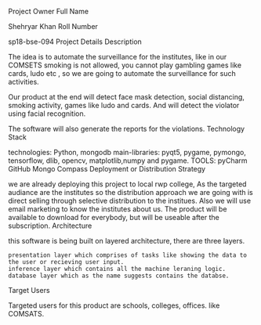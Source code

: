 Project Owner
Full Name

Shehryar Khan
Roll Number

sp18-bse-094
Project Details
Description

The idea is to automate the surveillance for the institutes, like in our COMSETS smoking is not allowed, you cannot play gambling games like cards, ludo etc , so we are going to automate the surveillance for such activities.

Our product at the end will detect face mask detection, social distancing, smoking activity, games like ludo and cards. And will detect the violator using facial recognition.

The software will also generate the reports for the violations.
Technology Stack

technologies: Python, mongodb main-libraries: pyqt5, pygame, pymongo, tensorflow, dlib, opencv, matplotlib,numpy and pygame. TOOLS: pyCharm GitHub Mongo Compass
Deployment or Distribution Strategy

we are already deploying this project to local rwp college, As the targeted audiance are the institutes so the distribution approach we are going with is direct selling through selective distribution to the institues. Also we will use email marketing to know the institutes about us. The product will be available to download for everybody, but will be useable after the subscription.
Architecture

this software is being built on layered architecture, there are three layers.

    presentation layer which comprises of tasks like showing the data to the user or recieving user input.
    inference layer which contains all the machine leraning logic.
    database layer which as the name suggests contains the databse.

Target Users

Targeted users for this product are schools, colleges, offices. like COMSATS.
